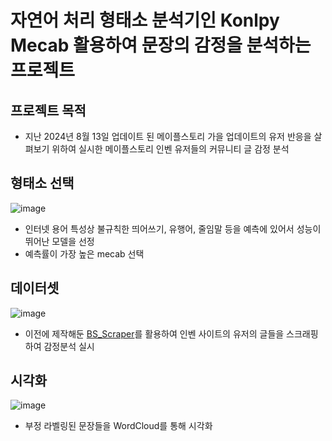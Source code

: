 # 자연어 처리 형태소 분석기인 Konlpy Mecab 활용하여 문장의 감정을 분석하는 프로젝트

## 프로젝트 목적
- 지난 2024년 8월 13일 업데이트 된 메이플스토리 가을 업데이트의 유저 반응을 살펴보기 위하여 실시한 메이플스토리 인벤 유저들의 커뮤니티 글 감정 분석

## 형태소 선택
![image](https://github.com/user-attachments/assets/64cb1a6e-8c0b-4ae9-98a3-7ffa3ad9504c)
- 인터넷 용어 특성상 불규칙한 띄어쓰기, 유행어, 줄임말 등을 예측에 있어서 성능이 뛰어난 모델을 선정
- 예측률이 가장 높은 mecab 선택

## 데이터셋
![image](https://github.com/user-attachments/assets/239e2036-cac5-4ff8-a1bf-a2bfa358881a)

- 이전에 제작해둔 [BS_Scraper](https://github.com/brownnyi/BS_scraper)를 활용하여 인벤 사이트의 유저의 글들을 스크래핑 하여 감정분석 실시

## 시각화
![image](https://github.com/user-attachments/assets/ec66f728-058e-47a1-a198-ba2c09857feb)

- 부정 라벨링된 문장들을 WordCloud를 통해 시각화

